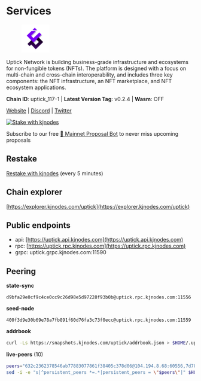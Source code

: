 # Services

<figure><img src="https://raw.githubusercontent.com/kj89/cosmos-images/main/logos/uptick.png" alt=""><figcaption></figcaption></figure>

Uptick Network is building business-grade infrastructure and  ecosystems for non-fungible tokens (NFTs). The platform is  designed with a focus on multi-chain and cross-chain interoperability,  and includes three key components: the NFT infrastructure, an NFT  marketplace, and NFT ecosystem applications.

**Chain ID**: uptick_117-1 | **Latest Version Tag**: v0.2.4 | **Wasm**: OFF

[Website](https://uptick.network) | [Discord](https://discord.gg/UzeHS7fu5H) | [Twitter](https://twitter.com/uptickproject)

[![Stake with kjnodes](https://i.ibb.co/cr44Q8j/button-stake-with-kjnodes.png)](https://restake.app/uptick/uptickvaloper1jqpaf0vgzlxvjx5meq8huweuv2nguqe20seefq)

Subscribe to our free [🤖 Mainnet Proposal Bot](https://t.me/kjnodes_proposal_bot) to never miss upcoming proposals

## Restake

[Restake with kjnodes](https://restake.app/uptick/uptickvaloper1jqpaf0vgzlxvjx5meq8huweuv2nguqe20seefq) (every 5 minutes)
## Chain explorer
[https://explorer.kjnodes.com/uptick](https://explorer.kjnodes.com/uptick)

## Public endpoints

* api: [https://uptick.api.kjnodes.com](https://uptick.api.kjnodes.com)
* rpc: [https://uptick.rpc.kjnodes.com](https://uptick.rpc.kjnodes.com)
* grpc: uptick.grpc.kjnodes.com:11590

## Peering

**state-sync**

```text
d9bfa29e0cf9c4ce0cc9c26d98e5d97228f93b0b@uptick.rpc.kjnodes.com:11556
```

**seed-node**

```text
400f3d9e30b69e78a7fb891f60d76fa3c73f0ecc@uptick.rpc.kjnodes.com:11559
```

**addrbook**
```bash
curl -Ls https://snapshots.kjnodes.com/uptick/addrbook.json > $HOME/.uptickd/config/addrbook.json
```

**live-peers** (10)
```bash
peers="632c2362378546ab77883077861f38405c378d06@104.194.8.68:60556,7d7842acc423e6799d32cf78d7072d77450b11a1@65.109.104.118:60956,ea83a93c2878af90d034138fc5026218fb89d0d2@69.197.19.36:21656,8e924a598a06e29c9f84a0d68b6149f1524c1819@57.128.109.11:26656,d9bfa29e0cf9c4ce0cc9c26d98e5d97228f93b0b@65.109.88.38:11556,8ecd3260a19d2b112f6a84e0c091640744ec40c5@185.165.241.20:26656,a5408575fc327823f73c153d9f89c932ac30a335@141.94.141.144:28056,e88413ee7153be8a9053165a60ad55492a8e300a@65.109.94.250:29656,34d86f3a8dfce7d8b615563c587433c65792f104@185.219.142.221:15656,b45ee634889abf61c7212b03dbddb853a8a3bc09@185.48.24.112:15656"
sed -i -e "s|^persistent_peers *=.*|persistent_peers = \"$peers\"|" $HOME/.uptickd/config/config.toml
```
